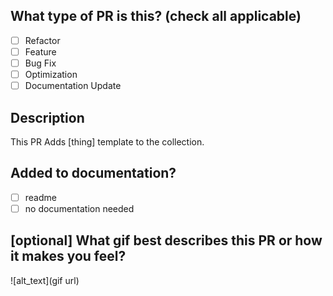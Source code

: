 ## What type of PR is this? (check all applicable)

- [ ] Refactor
- [ ] Feature
- [ ] Bug Fix
- [ ] Optimization
- [ ] Documentation Update

## Description

This PR Adds [thing] template to the collection.

## Added to documentation?

- [ ] readme
- [ ] no documentation needed

## [optional] What gif best describes this PR or how it makes you feel?

![alt_text](gif url)